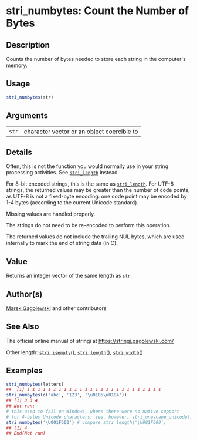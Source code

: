 # stri\_numbytes: Count the Number of Bytes

## Description

Counts the number of bytes needed to store each string in the computer\'s memory.

## Usage

```r
stri_numbytes(str)
```

## Arguments

|       |                                            |
|-------|--------------------------------------------|
| `str` | character vector or an object coercible to |

## Details

Often, this is not the function you would normally use in your string processing activities. See [`stri_length`](https://stringi.gagolewski.com/rapi/stri_length.html) instead.

For 8-bit encoded strings, this is the same as [`stri_length`](https://stringi.gagolewski.com/rapi/stri_length.html). For UTF-8 strings, the returned values may be greater than the number of code points, as UTF-8 is not a fixed-byte encoding: one code point may be encoded by 1-4 bytes (according to the current Unicode standard).

Missing values are handled properly.

The strings do not need to be re-encoded to perform this operation.

The returned values do not include the trailing NUL bytes, which are used internally to mark the end of string data (in C).

## Value

Returns an integer vector of the same length as `str`.

## Author(s)

[Marek Gagolewski](https://www.gagolewski.com/) and other contributors

## See Also

The official online manual of <span class="pkg">stringi</span> at <https://stringi.gagolewski.com/>

Other length: [`stri_isempty`](https://stringi.gagolewski.com/rapi/stri_isempty.html)(), [`stri_length`](https://stringi.gagolewski.com/rapi/stri_length.html)(), [`stri_width`](https://stringi.gagolewski.com/rapi/stri_width.html)()

## Examples




```r
stri_numbytes(letters)
##  [1] 1 1 1 1 1 1 1 1 1 1 1 1 1 1 1 1 1 1 1 1 1 1 1 1 1 1
stri_numbytes(c('abc', '123', '\u0105\u0104'))
## [1] 3 3 4
## Not run: 
# this used to fail on Windows, where there were no native support
# for 4-bytes Unicode characters; see, however, stri_unescape_unicode():
stri_numbytes('\U001F600') # compare stri_length('\U001F600')
## [1] 4
## End(Not run)
```

